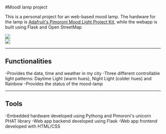 #Moodl lamp project 

This is a personal project for an web-based mood lamp. The hardware for the lamp is [Adafruit's Pimoroni Mood Light Project Kit](https://www.adafruit.com/product/3478), while the webapp is built using Flask and Open StreetMap 

<div class="row mt-3">
    <div class="col-sm mt-3 mt-md-0">
        <img class="img-fluid rounded z-depth-1" src="https://github.com/shruti-misra/mood-lamp/tree/master/images/lamp.jpeg">
</div>
    </div>
    <div class="col-sm mt-3 mt-md-0">
        <img class="img-fluid rounded z-depth-1" src="https://github.com/shruti-misra/mood-lamp/tree/master/images/app.PNG">
</div>
    </div>
</div>

<hr>

## Functionalities 

-Provides the data, time and weather in my city
-Three different controllable light patterns: Daytime Light (warm hues), Night Light (colder hues) and Rainbow
-Provides the status of the mood-lamp

<hr>

## Tools

-Embedded hardware developed using Pythong and Pimoroni's unicorn PHAT library
-Web app backend developed using Flask
-Web app frontend developed with HTML/CSS
